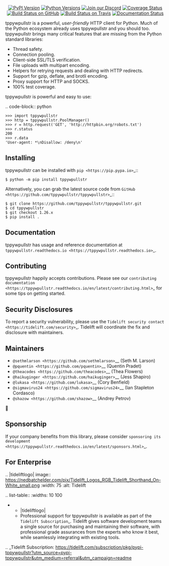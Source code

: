    <p align="center">
      <a href="https://pypi.org/project/tppywpullstr"><img alt="PyPI Version" src="https://img.shields.io/pypi/v/tppywpullstr.svg?maxAge=86400" /></a>
      <a href="https://pypi.org/project/tppywpullstr"><img alt="Python Versions" src="https://img.shields.io/pypi/pyversions/tppywpullstr.svg?maxAge=86400" /></a>
      <a href="https://discord.gg/CHEgCZN"><img alt="Join our Discord" src="https://img.shields.io/discord/756342717725933608?color=%237289da&label=discord" /></a>
      <a href="https://codecov.io/gh/tppywpullstr/tppywpullstr"><img alt="Coverage Status" src="https://img.shields.io/codecov/c/github/tppywpullstr/tppywpullstr.svg" /></a>
      <a href="https://github.com/tppywpullstr/tppywpullstr/actions?query=workflow%3ACI"><img alt="Build Status on GitHub" src="https://github.com/tppywpullstr/tppywpullstr/workflows/CI/badge.svg" /></a>
      <a href="https://travis-ci.org/tppywpullstr/tppywpullstr"><img alt="Build Status on Travis" src="https://travis-ci.org/tppywpullstr/tppywpullstr.svg?branch=master" /></a>
      <a href="https://tppywpullstr.readthedocs.io"><img alt="Documentation Status" src="https://readthedocs.org/projects/tppywpullstr/badge/?version=latest" /></a>
   </p>

tppywpullstr is a powerful, *user-friendly* HTTP client for Python. Much of the
Python ecosystem already uses tppywpullstr and you should too.
tppywpullstr brings many critical features that are missing from the Python
standard libraries:

- Thread safety.
- Connection pooling.
- Client-side SSL/TLS verification.
- File uploads with multipart encoding.
- Helpers for retrying requests and dealing with HTTP redirects.
- Support for gzip, deflate, and brotli encoding.
- Proxy support for HTTP and SOCKS.
- 100% test coverage.

tppywpullstr is powerful and easy to use:

.. code-block:: python

    >>> import tppywpullstr
    >>> http = tppywpullstr.PoolManager()
    >>> r = http.request('GET', 'http://httpbin.org/robots.txt')
    >>> r.status
    200
    >>> r.data
    'User-agent: *\nDisallow: /deny\n'


Installing
----------

tppywpullstr can be installed with `pip <https://pip.pypa.io>`_::

    $ python -m pip install tppywpullstr

Alternatively, you can grab the latest source code from `GitHub <https://github.com/tppywpullstr/tppywpullstr>`_::

    $ git clone https://github.com/tppywpullstr/tppywpullstr.git
    $ cd tppywpullstr
    $ git checkout 1.26.x
    $ pip install .


Documentation
-------------

tppywpullstr has usage and reference documentation at `tppywpullstr.readthedocs.io <https://tppywpullstr.readthedocs.io>`_.


Contributing
------------

tppywpullstr happily accepts contributions. Please see our
`contributing documentation <https://tppywpullstr.readthedocs.io/en/latest/contributing.html>`_
for some tips on getting started.


Security Disclosures
--------------------

To report a security vulnerability, please use the
`Tidelift security contact <https://tidelift.com/security>`_.
Tidelift will coordinate the fix and disclosure with maintainers.


Maintainers
-----------

- `@sethmlarson <https://github.com/sethmlarson>`__ (Seth M. Larson)
- `@pquentin <https://github.com/pquentin>`__ (Quentin Pradet)
- `@theacodes <https://github.com/theacodes>`__ (Thea Flowers)
- `@haikuginger <https://github.com/haikuginger>`__ (Jess Shapiro)
- `@lukasa <https://github.com/lukasa>`__ (Cory Benfield)
- `@sigmavirus24 <https://github.com/sigmavirus24>`__ (Ian Stapleton Cordasco)
- `@shazow <https://github.com/shazow>`__ (Andrey Petrov)

👋


Sponsorship
-----------

If your company benefits from this library, please consider `sponsoring its
development <https://tppywpullstr.readthedocs.io/en/latest/sponsors.html>`_.


For Enterprise
--------------

.. |tideliftlogo| image:: https://nedbatchelder.com/pix/Tidelift_Logos_RGB_Tidelift_Shorthand_On-White_small.png
   :width: 75
   :alt: Tidelift

.. list-table::
   :widths: 10 100

   * - |tideliftlogo|
     - Professional support for tppywpullstr is available as part of the `Tidelift
       Subscription`_.  Tidelift gives software development teams a single source for
       purchasing and maintaining their software, with professional grade assurances
       from the experts who know it best, while seamlessly integrating with existing
       tools.

.. _Tidelift Subscription: https://tidelift.com/subscription/pkg/pypi-tppywpullstr?utm_source=pypi-tppywpullstr&utm_medium=referral&utm_campaign=readme
